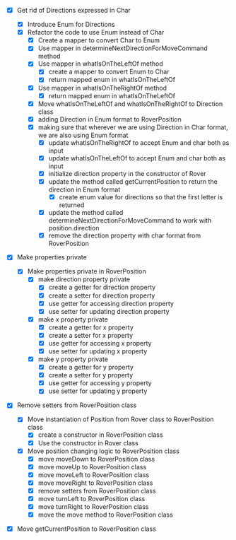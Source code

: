 
- [X] Get rid of Directions expressed in Char
    - [X] Introduce Enum for Directions
    - [X] Refactor the code to use Enum instead of Char
        - [X] Create a mapper to convert Char to Enum
        - [X] Use mapper in determineNextDirectionForMoveCommand method
        - [X] Use mapper in whatIsOnTheLeftOf method
            - [X] create a mapper to convert Enum to Char
            - [X] return mapped enum in whatIsOnTheLeftOf
        - [X] Use mapper in whatIsOnTheRightOf method
            - [X] return mapped enum in whatIsOnTheLeftOf
        - [X] Move whatIsOnTheLeftOf and whatIsOnTheRightOf to Direction class
        - [X] adding Direction in Enum format to RoverPosition
        - [X] making sure that wherever we are using Direction in Char format, we are also using Enum format
            - [X] update whatIsOnTheRightOf to accept Enum and char both as input
            - [X] update whatIsOnTheLeftOf to accept Enum and char both as input
            - [X] initialize direction property in the constructor of Rover
            - [X] update the method called getCurrentPosition to return the direction in Enum format
                - [X] create enum value for directions so that the first letter is returned
            - [X] update the method called determineNextDirectionForMoveCommand to work with position.direction
            - [X] remove the direction property with char format from RoverPosition

- [X] Make properties private
    - [X] Make properties private in RoverPosition
        - [X] make direction property private
          - [X] create a getter for direction property
          - [X] create a setter for direction property
          - [X] use getter for accessing direction property
          - [X] use setter for updating direction property
        - [X] make x property private
          - [X] create a getter for x property
          - [X] create a setter for x property
          - [X] use getter for accessing x property
          - [X] use setter for updating x property
        - [X] make y property private
          -[X] create a getter for y property
          -[X] create a setter for y property
          -[X] use getter for accessing y property
          -[X] use setter for updating y property

- [X] Remove setters from RoverPosition class
  - [X] Move instantiation of Position from Rover class to RoverPosition class
      - [X] create a constructor in RoverPosition class
      - [X] Use the constructor in Rover class
  - [X] Move position changing logic to RoverPosition class
    - [X] move moveDown to RoverPosition class
    - [X] move moveUp to RoverPosition class
    - [X] move moveLeft to RoverPosition class
    - [X] move moveRight to RoverPosition class
    - [X] remove setters from RoverPosition class
    - [X] move turnLeft to RoverPosition class
    - [X] move turnRight to RoverPosition class
    - [X] move the move method to RoverPosition class

- [X] Move getCurrentPosition to RoverPosition class

  